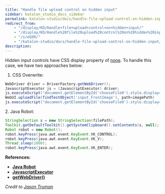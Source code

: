 ```yaml
---
title: "Handle file upload control on hidden input" 
sidebar: katalon_studio_docs_sidebar
permalink: katalon-studio/docs/handle-file-upload-control-on-hidden-input.html 
redirect_from:
    - "/display/KD/Handle+file+upload+control+on+hidden+input/"
    - "/display/KD/Handle%20file%20upload%20control%20on%20hidden%20input/"
    - "/x/eQXR/"
    - "/katalon-studio/docs/handle-file-upload-control-on-hidden-input/"
description: 
---
```

Hidden input controls have CSS display property of [none](https://www.w3schools.com/css/css_display_visibility.asp). To handle this case, we have two approaches below:

1.  CSS Overwrite:

```groovy
WebDriver driver = DriverFactory.getWebDriver();
JavascriptExecutor js = (JavascriptExecutor) driver;
js.executeScript("document.getElementById('chooseFile0').style.display='inline-block'");
WebUI.uploadFile(findTestObject('input_FrontImage'), path+imagePath)
js.executeScript("document.getElementById('chooseFile0').style.display='none'");
```

  
2\. Java Robot:

```groovy
StringSelection s = new StringSelection(filePath);
Toolkit.getDefaultToolkit().getSystemClipboard().setContents(s, null);
Robot robot = new Robot();
robot.keyPress(java.awt.event.KeyEvent.VK_CONTROL);
robot.keyPress(java.awt.event.KeyEvent.VK_V);
Thread.sleep(1000);
robot.keyPress(java.awt.event.KeyEvent.VK_ENTER);
```

**References:**

*   **[Java Robot](https://docs.oracle.com/javase/7/docs/api/java/awt/Robot.html)**
*   **[JavascriptExecutor](https://seleniumhq.github.io/selenium/docs/api/java/org/openqa/selenium/JavascriptExecutor.html)**
*   **[getWebDriver()](https://api-docs.katalon.com/com/kms/katalon/core/webui/driver/DriverFactory.html#getWebDriver())**

_Credit to [Jason Truman](https://forum.katalon.com/discussion/1860/handling-file-uploads-on-hidden-input#Comment_2331)_